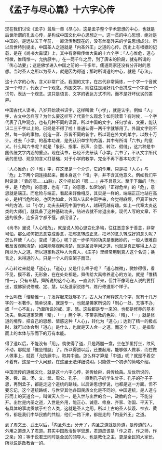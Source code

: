 # 《孟子与尽心篇》十六字心传

------

现在我们讨论《孟子》最后一章《尽心》，这是孟子整个学术思想的中心，也就是后世所谓的孔孟心传，是构成中国文化中心思想之一。这一贯的中心思想，绝对是中国的，是远从五千年前，一直流传到现在的，没有丝毫外来的学说思想成分。所以后世特别提出，中国圣人之道就是「内圣外王」之道的心传。历史上有根据的记载，是在《尚书大禹谟》上，其中有帝舜传给大禹的十六个字：「人心惟危，道心惟微，惟精惟一，允执厥中。」在一两千年之后，到了唐宋的阶段，就有所谓的「传心法要」；这是佛学进入中国之前的一千多年，儒道两家还没有分开时的思想。当时圣人之所以为圣人，就是因为得道；那时所谓道的中心，就是「心法」。

这十六字的心传，含义非常广泛。我国的文字，在古代非常简练，一个字一个音就是一个句子，代表了一个观念。外国文字，则往往是用好几个音拼成一个字或一个词句，表达一个观念。这只是语言、文字的表达方式不同，而不是好坏优劣的差异。

中国古代人读书，八岁开始读书识字，这样叫做「小学」，就是认字。例如「人」字，古文中怎样写？为什么要这样写？代表什么观念？如何读音？有时候，一个字代表了几种观念，也有几种不同的读音。所以中国的文字，任何学者、文豪，能认识二三千字以上的，已经是不得了啦！普通认得一两千字就够用了。外国文字则不然，每一新的事物，创造一音、形皆不同的新字，所以现在外文的单字，以数十万计。过去「小学」的基本功课，是先认识单字的内涵，其中有所谓「六书」的意义。什么叫六书呢？就是「象形、指事、形声、会意、转注、假借」，这六种是中国传统文字内涵的重点。现在读书，已经不先研读「小学」六书了，不从文字所代表的思想、观念的含义打基础，对于小学的教学，完全不再下基本功夫了。

「人心惟危」的「惟」字，在这里是一个介词，它的作用，只是把「人心」与「危」上下两个词连接起来，而本身这个「惟」字，并不含其他意义。例如我们平时说话：「青的嗯……山脉」，这个拖长的「嗯……」并不具意义。至于下面的「危」字，是「危险」的意思，也有「正」的意思，如常说的「正襟危坐」的「危」，意思就是端正。而危险与端正，看起来好像相反，其实是一样的，端端正正地站在高处，是相当危险的。也因为如此，外国人认起中国字来，会觉得麻烦，但真正依六书的方法，以「小学」功夫去研究中国字的人，越研究越有趣。如上一代章太炎这类的大师们，就具备了这种基础功夫，钻进去就不肯退出来。现代人写的文章，不通的很多，连多音字都不懂，都用错了。

《尚书》里说「人心惟危」，就是说人的心思变化多端，往往恶念多于善念，非常可怕。那么如何把恶念变成善念，把邪念转成正念，把坏的念头转成好的念头呢？怎么样使「人心」变成「道心」呢？这一步学问的功夫是很微妙的，一般人很难自我反省观察清楚。如果能够观察清楚，就是圣贤学问之道，也就是真正够得上人之所以为人之道。所以道家称这种人为真人，《庄子》里经常用到真人这个名词；换言之，未得道的人，只是一个人的空架子而已。

人心转过来就是「道心」。「道心」又是什么样子呢？「道心惟微」，微妙得很，看不见，摸不着，无形象，在在处处都是。舜传给大禹修养道心的方法，就是「惟精惟一」，只有专精。舜所说的这个心法，一直流传下来，但并不像现在人说的要打坐，或佛家说修戒、定、慧，以及道家说炼气、炼丹修道那个样子。

什么叫做「惟精惟一」？发挥起来就够多了。古人为了解释这几个字，就有十几万字的一本著作。简单说来，就是专一，也就是佛家所说的「制心一处，无事不办」或「一心不乱」，乃至所说的戒、定、慧。这些都是专一来的，也都是修养的基本功夫。后来道家常用「精」、「一」两个字，不带宗教的色彩。「精」、「一」就是修道的境界，把自己的思想、情感这种「人心」，转化为「道心」；达到了精一的极点时，就可以体会到「道心」是什么，也就是天人合一之道。而这个「天」，是指形而上的本体与形而下的万有本能。

得了道以后，不能没有「用」。倘使得了道，只是两腿一盘，坐在那里打坐，纹风不动，那就是「惟坐惟腿」了。所以得道以后，还要起用，能够做人做事，而在做人做事上，就要「允执厥中」，取其中道。怎么样才算是「中道」呢？就是不着空不着有。这是一个大问题，在这里无法详细说明，只能做一个初步的简略介绍。

中国流传的道统文化，就是这十六字心传，尧传给舜，舜传给禹。后世所说的，尧、舜、禹、汤、文、武、周公、孔子，一直到孔子的学生曾子、孔子的孙子子思，再到孟子，都是走这个道统的路线。以后讲思想学说，也都是这一方面。但不要忘记，这个道统路线，与世界其他各国民族文化是不同的。中国道统，是人道与形而上的天道合一，叫做天人合一，是入世与出世的合一，政教的合一，不能分开。出世是内圣之道，入世是外用，能正心、诚意、修身、齐家、治国、平天下，有具体的事功贡献于社会人类，这就是圣人之用。所以上古的圣人伏羲、神农、黄帝，都是我们中华民族的共祖，他们一路下来，都是走的「内圣外王」之道。

到了周文王、武王以后，「内圣外王」分开了，内圣之道就是师道，是传道的人，外用之道走入了君道。其实中国政治哲学思想，君道应该是「作之君，作之师，作之亲」的；等于说君王同时是全民的领导人、也是教化之主，更是全民的大家长，所以说是政教合一的。

